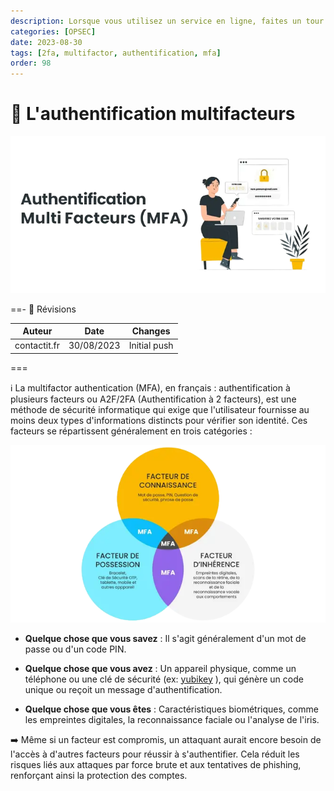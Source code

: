 ```yaml
---
description: Lorsque vous utilisez un service en ligne, faites un tour dans les paramètres ! Utilisez l'authentification multifacteurs au tant que possible !
categories: [OPSEC]
date: 2023-08-30
tags: [2fa, multifactor, authentification, mfa]
order: 98
---
```


# :closed_lock_with_key: L'authentification multifacteurs

![(Source : apog.net)](images/multifactor_authentification/MFA.webp)

==- :wrench: Révisions

Auteur | Date | Changes
--- | --- | ---
contactit.fr | 30/08/2023 | Initial push

===

:information_source: La multifactor authentication (MFA), en français : authentification à plusieurs facteurs ou A2F/2FA (Authentification à 2 facteurs), est une méthode de sécurité informatique qui exige que l'utilisateur fournisse au moins deux types d'informations distincts pour vérifier son identité. Ces facteurs se répartissent généralement en trois catégories :  

![(Source : apog.net)](images/multifactor_authentification/MFA-know.webp)

- **Quelque chose que vous savez** : Il s'agit généralement d'un mot de passe ou d'un code PIN.  

- **Quelque chose que vous avez** : Un appareil physique, comme un téléphone ou une clé de sécurité (ex: <a href="https://www.yubico.com/la-cle-yubikey/?lang=fr" target="_blank">yubikey</a> ), qui génère un code unique ou reçoit un message d'authentification.  

- **Quelque chose que vous êtes** : Caractéristiques biométriques, comme les empreintes digitales, la reconnaissance faciale ou l'analyse de l'iris.  

:arrow_right: Même si un facteur est compromis, un attaquant aurait encore besoin de l'accès à d'autres facteurs pour réussir à s'authentifier. Cela réduit les risques liés aux attaques par force brute et aux tentatives de phishing, renforçant ainsi la protection des comptes.  
